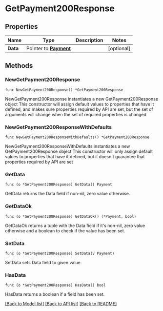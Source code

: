 # GetPayment200Response

## Properties

Name | Type | Description | Notes
------------ | ------------- | ------------- | -------------
**Data** | Pointer to [**Payment**](Payment.md) |  | [optional] 

## Methods

### NewGetPayment200Response

`func NewGetPayment200Response() *GetPayment200Response`

NewGetPayment200Response instantiates a new GetPayment200Response object
This constructor will assign default values to properties that have it defined,
and makes sure properties required by API are set, but the set of arguments
will change when the set of required properties is changed

### NewGetPayment200ResponseWithDefaults

`func NewGetPayment200ResponseWithDefaults() *GetPayment200Response`

NewGetPayment200ResponseWithDefaults instantiates a new GetPayment200Response object
This constructor will only assign default values to properties that have it defined,
but it doesn't guarantee that properties required by API are set

### GetData

`func (o *GetPayment200Response) GetData() Payment`

GetData returns the Data field if non-nil, zero value otherwise.

### GetDataOk

`func (o *GetPayment200Response) GetDataOk() (*Payment, bool)`

GetDataOk returns a tuple with the Data field if it's non-nil, zero value otherwise
and a boolean to check if the value has been set.

### SetData

`func (o *GetPayment200Response) SetData(v Payment)`

SetData sets Data field to given value.

### HasData

`func (o *GetPayment200Response) HasData() bool`

HasData returns a boolean if a field has been set.


[[Back to Model list]](../README.md#documentation-for-models) [[Back to API list]](../README.md#documentation-for-api-endpoints) [[Back to README]](../README.md)


